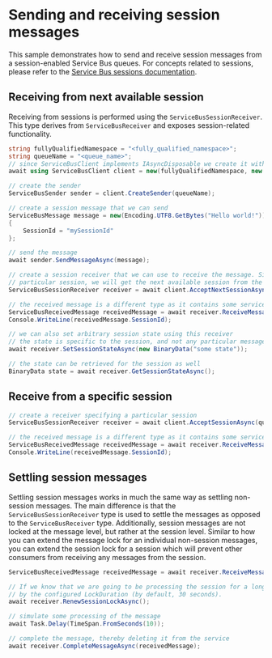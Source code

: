 # Sending and receiving session messages

This sample demonstrates how to send and receive session messages from a session-enabled Service Bus queues. For concepts related to sessions, please refer to the [Service Bus sessions documentation](https://docs.microsoft.com/azure/service-bus-messaging/message-sessions).

## Receiving from next available session

Receiving from sessions is performed using the `ServiceBusSessionReceiver`. This type derives from `ServiceBusReceiver` and exposes session-related functionality.

```C# Snippet:ServiceBusSendAndReceiveSessionMessage
string fullyQualifiedNamespace = "<fully_qualified_namespace>";
string queueName = "<queue_name>";
// since ServiceBusClient implements IAsyncDisposable we create it with "await using"
await using ServiceBusClient client = new(fullyQualifiedNamespace, new DefaultAzureCredential());

// create the sender
ServiceBusSender sender = client.CreateSender(queueName);

// create a session message that we can send
ServiceBusMessage message = new(Encoding.UTF8.GetBytes("Hello world!"))
{
    SessionId = "mySessionId"
};

// send the message
await sender.SendMessageAsync(message);

// create a session receiver that we can use to receive the message. Since we don't specify a
// particular session, we will get the next available session from the service.
ServiceBusSessionReceiver receiver = await client.AcceptNextSessionAsync(queueName);

// the received message is a different type as it contains some service set properties
ServiceBusReceivedMessage receivedMessage = await receiver.ReceiveMessageAsync();
Console.WriteLine(receivedMessage.SessionId);

// we can also set arbitrary session state using this receiver
// the state is specific to the session, and not any particular message
await receiver.SetSessionStateAsync(new BinaryData("some state"));

// the state can be retrieved for the session as well
BinaryData state = await receiver.GetSessionStateAsync();
```

## Receive from a specific session

```C# Snippet:ServiceBusReceiveFromSpecificSession
// create a receiver specifying a particular session
ServiceBusSessionReceiver receiver = await client.AcceptSessionAsync(queueName, "Session2");

// the received message is a different type as it contains some service set properties
ServiceBusReceivedMessage receivedMessage = await receiver.ReceiveMessageAsync();
Console.WriteLine(receivedMessage.SessionId);
```

## Settling session messages

Settling session messages works in much the same way as settling non-session messages. The main difference is that the `ServiceBusSessionReceiver` type is used to settle the messages as opposed to the `ServiceBusReceiver` type. Additionally, session messages are not locked at the message level, but rather at the session level. Similar to how you can extend the message lock for an individual non-session messages, you can extend the session lock for a session which will prevent other consumers from receiving any messages from the session.

```C# Snippet:ServiceBusRenewSessionLockAndComplete
ServiceBusReceivedMessage receivedMessage = await receiver.ReceiveMessageAsync();

// If we know that we are going to be processing the session for a long time, we can extend the lock for the session
// by the configured LockDuration (by default, 30 seconds).
await receiver.RenewSessionLockAsync();

// simulate some processing of the message
await Task.Delay(TimeSpan.FromSeconds(10));

// complete the message, thereby deleting it from the service
await receiver.CompleteMessageAsync(receivedMessage);
```
